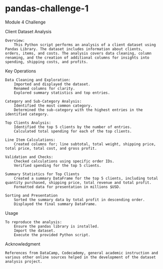 # pandas-challenge-1
Module 4 Challenge

Client Dataset Analysis

    Overview:
        This Python script performs an analysis of a client dataset using Pandas Library. The dataset includes information about clients, orders, items, and costs. The analysis covers data cleaning, column renaming, and the creation of additional columns for insights into spending, shipping costs, and profits.

Key Operations

    Data Cleaning and Exploration:
        Imported and displayed the dataset.
        Renamed columns for clarity.
        Explored summary statistics and top entries.

    Category and Sub-Category Analysis:
        Identified the most common category.
        Determined the sub-category with the highest entries in the identified category.

    Top Clients Analysis:
        Identified the top 5 clients by the number of entries.
        Calculated total spending for each of the top clients.

    Line Item Calculations:
        Created columns for; line subtotal, total weight, shipping price, total price, total cost, and gross profit.

    Validation and Checks:
        Checked calculations using specific order IDs.
        Verified spending for the top 5 clients.

    Summary Statistics for Top Clients
        Created a summary DataFrame for the top 5 clients, including total quantity purchased, shipping price, total revenue and total profit.
        Formatted data for presentation in millions $USD.

    Sorting and Presentation
        Sorted the summary data by total profit in descending order.
        Displayed the final summary DataFrame.

Usage

    To reproduce the analysis:
        Ensure the pandas library is installed.
        Import the dataset.
        Execute the provided Python script.

Acknowledgment

    References from DataCamp, Codecademy, general academic instruction and various other online sources helped in the development of the dataset analysis project.

